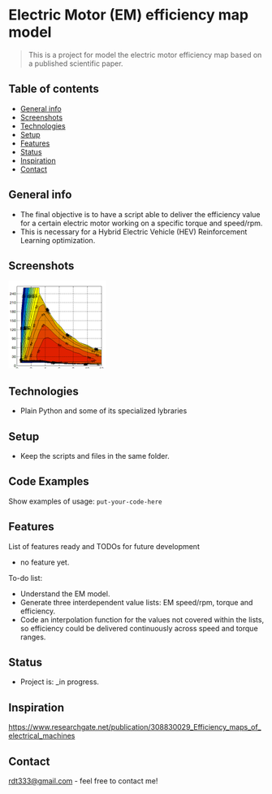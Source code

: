 # Electric Motor (EM) efficiency map model
> This is a project for model the electric motor efficiency map based on a published scientific paper.

## Table of contents
* [General info](#general-info)
* [Screenshots](#screenshots)
* [Technologies](#technologies)
* [Setup](#setup)
* [Features](#features)
* [Status](#status)
* [Inspiration](#inspiration)
* [Contact](#contact)

## General info
* The final objective is to have a script able to deliver the efficiency value for a certain electric motor working on a specific torque and speed/rpm.
* This is necessary for a Hybrid Electric Vehicle (HEV) Reinforcement Learning optimization.

## Screenshots
![Example screenshot](EM_efficiency.png)

## Technologies
* Plain Python and some of its specialized lybraries

## Setup
* Keep the scripts and files in the same folder.

## Code Examples
Show examples of usage:
`put-your-code-here`

## Features
List of features ready and TODOs for future development
* no feature yet.

To-do list:
* Understand the EM model.
* Generate three interdependent value lists: EM speed/rpm, torque and efficiency.
* Code an interpolation function for the values not covered within the lists, so efficiency could be delivered continuously across speed and torque ranges.


## Status
* Project is: _in progress.

## Inspiration
https://www.researchgate.net/publication/308830029_Efficiency_maps_of_electrical_machines

## Contact
rdt333@gmail.com - feel free to contact me!

